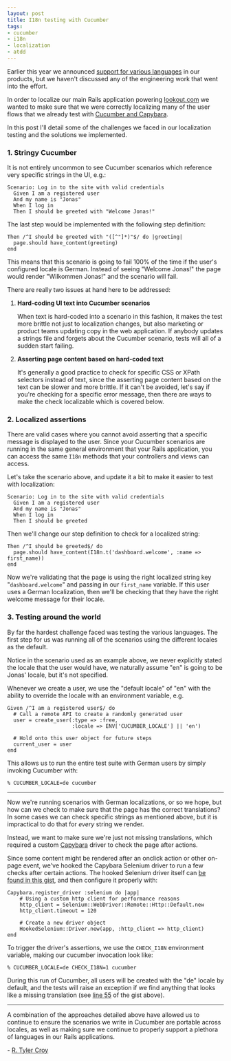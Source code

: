 ```yaml
---
layout: post
title: I18n testing with Cucumber
tags:
- cucumber
- i18n
- localization
- atdd
---
```


Earlier this year we announced [support for various
languages](https://blog.lookout.com/blog/2012/05/15/lookout-russian-korean-traditional-chinese/)
in our products, but we haven't discussed any of the engineering work
that went into the effort.

In order to localize our main Rails application powering
[lookout.com](https://www.lookout.com) we wanted to make sure that we were
correctly localizing many of the user flows that we already test with [Cucumber
and
Capybara](https://github.com/saucelabs/sauce_ruby/wiki/Cucumber-and-Capybara).

In this post I'll detail some of the challenges we faced in our localization
testing and the solutions we implemented.

### 1. Stringy Cucumber

It is not entirely uncommon to see Cucumber scenarios which reference very
specific strings in the UI, e.g.:

    Scenario: Log in to the site with valid credentials
      Given I am a registered user
      And my name is "Jonas"
      When I log in
      Then I should be greeted with "Welcome Jonas!"

The last step would be implemented with the following step definition:

    Then /^I should be greeted with "([^"]*)"$/ do |greeting|
      page.should have_content(greeting)
    end

This means that this scenario is going to fail 100% of the time if the user's
configured locale is German. Instead of seeing "Welcome Jonas!" the page would
render "Wilkommen Jonas!" and the scenario will fail.

There are really two issues at hand here to be addressed:

1. **Hard-coding UI text into Cucumber scenarios**

    When text is hard-coded into a scenario in this fashion, it makes the test
    more brittle not just to localization changes, but also marketing or product
    teams updating copy in the web application. If anybody updates a strings
    file and forgets about the Cucumber scenario, tests will all of a sudden start
    failing.


1. **Asserting page content based on hard-coded text**

    It's generally a good practice to check for specific CSS or XPath selectors
    instead of text, since the asserting page content based on the text can be
    slower and more brittle. If it can't be avoided, let's say if you're
    checking for a specific error message, then there are ways to make the check
    localizable which is covered below.

### 2. Localized assertions

There are valid cases where you cannot avoid asserting that a specific
message is displayed to the user. Since your Cucumber scenarios are running in
the same general environment that your Rails application, you can access the
same `I18n` methods that your controllers and views can access.

Let's take the scenario above, and update it a bit to make it easier to test
with localization:

    Scenario: Log in to the site with valid credentials
      Given I am a registered user
      And my name is "Jonas"
      When I log in
      Then I should be greeted

Then we'll change our step definition to check for a localized string:

    Then /^I should be greeted$/ do
      page.should have_content(I18n.t('dashboard.welcome', :name => first_name))
    end

Now we're validating that the page is using the right localized string key
"`dashboard.welcome`" and passing in our `first_name` variable. If this user
uses a German localization, then we'll be checking that they have the right
welcome message for their locale.


### 3. Testing around the world

By far the hardest challenge faced was testing the various languages. The first
step for us was running all of the scenarios using the different locales as the
default.

Notice in the scenario used as an example above, we never explicitly stated the
locale that the user would have, we naturally assume "en" is going to be Jonas'
locale, but it's not specified.

Whenever we create a user, we use the "default locale" of "en" with the ability
to override the locale with an environment variable, e.g.

    Given /^I am a registered user$/ do
      # Call a remote API to create a randomly generated user
      user = create_user(:type => :free,
                         :locale => ENV['CUCUMBER_LOCALE'] || 'en')

      # Hold onto this user object for future steps
      current_user = user
    end

This allows us to run the entire test suite with German users by simply
invoking Cucumber with:

    % CUCUMBER_LOCALE=de cucumber

---

Now we're running scenarios with German localizations, or so we hope, but how
can we check to make sure that the page has the correct translations? In some
cases we can check specific strings as mentioned above, but it is impractical
to do that for *every* string we render.

Instead, we want to make sure we're just not missing translations, which
required a custom [Capybara](https://github.com/jnicklas/capybara) driver to
check the page after actions.

Since some content might be rendered after an onclick action or other on-page
event, we've hooked the Capybara Selenium driver to run a few checks after
certain actions. The hooked Selenium driver itself can [be found in this
gist](https://gist.github.com/3764502), and then configure it properly with:

    Capybara.register_driver :selenium do |app|
        # Using a custom http client for performance reasons
        http_client = Selenium::WebDriver::Remote::Http::Default.new
        http_client.timeout = 120

        # Create a new driver object
        HookedSelenium::Driver.new(app, :http_client => http_client)
    end

To trigger the driver's assertions, we use the `CHECK_I18N` environment
variable, making our cucumber invocation look like:

    % CUCUMBER_LOCALE=de CHECK_I18N=1 cucumber

During this run of Cucumber, all users will be created with the "de" locale by
default, and the tests will raise an exception if we find anything that looks
like a missing translation (see [line 55](https://gist.github.com/3764502#L55)
of the gist above).


---

A combination of the approaches detailed above have allowed us to continue to
ensure the scenarios we write in Cucumber are portable across locales, as well
as making sure we continue to properly support a plethora of languages in our
Rails applications.


\- [R. Tyler Croy](https://github.com/rtyler/)
